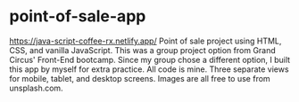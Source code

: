 # point-of-sale-app
https://java-script-coffee-rx.netlify.app/
Point of sale project using HTML, CSS, and vanilla JavaScript.
This was a group project option from Grand Circus' Front-End bootcamp. Since my group chose a different option, I built this app by myself for extra practice. All code is mine.
Three separate views for mobile, tablet, and desktop screens.
Images are all free to use from unsplash.com.
